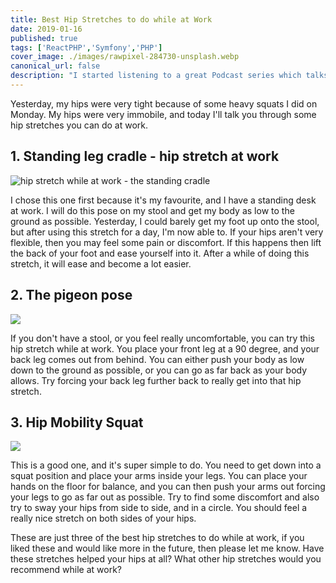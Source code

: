 ```yaml
---
title: Best Hip Stretches to do while at Work
date: 2019-01-16
published: true
tags: ['ReactPHP','Symfony','PHP']
cover_image: ./images/rawpixel-284730-unsplash.webp
canonical_url: false
description: "I started listening to a great Podcast series which talks a lot about different PHP and server technologies and on one of the later episodes, they talk about ReactPHP."
---
```


Yesterday, my hips were very tight because of some heavy squats I did on Monday. My hips were very immobile, and today I'll talk you through some hip stretches you can do at work.

## 1. Standing leg cradle - hip stretch at work

![hip stretch while at work - the standing cradle](/images/DSC-05611.webp)

I chose this one first because it's my favourite, and I have a standing desk at work. I will do this pose on my stool and get my body as low to the ground as possible. Yesterday, I could barely get my foot up onto the stool, but after using this stretch for a day, I'm now able to. If your hips aren't very flexible, then you may feel some pain or discomfort. If this happens then lift the back of your foot and ease yourself into it. After a while of doing this stretch, it will ease and become a lot easier.

## 2. The pigeon pose

![](/images/yp_282_0141_fnl-sleeping-pigeon-pose-jason-crandell.webp)

If you don't have a stool, or you feel really uncomfortable, you can try this hip stretch while at work. You place your front leg at a 90 degree, and your back leg comes out from behind. You can either push your body as low down to the ground as possible, or you can go as far back as your body allows. Try forcing your back leg further back to really get into that hip stretch.

## 3. Hip Mobility Squat

![](/images/HipMobility-SquatTwist.webp)

This is a good one, and it's super simple to do. You need to get down into a squat position and place your arms inside your legs. You can place your hands on the floor for balance, and you can then push your arms out forcing your legs to go as far out as possible. Try to find some discomfort and also try to sway your hips from side to side, and in a circle. You should feel a really nice stretch on both sides of your hips.

These are just three of the best hip stretches to do while at work, if you liked these and would like more in the future, then please let me know. Have these stretches helped your hips at all? What other hip stretches would you recommend while at work?
